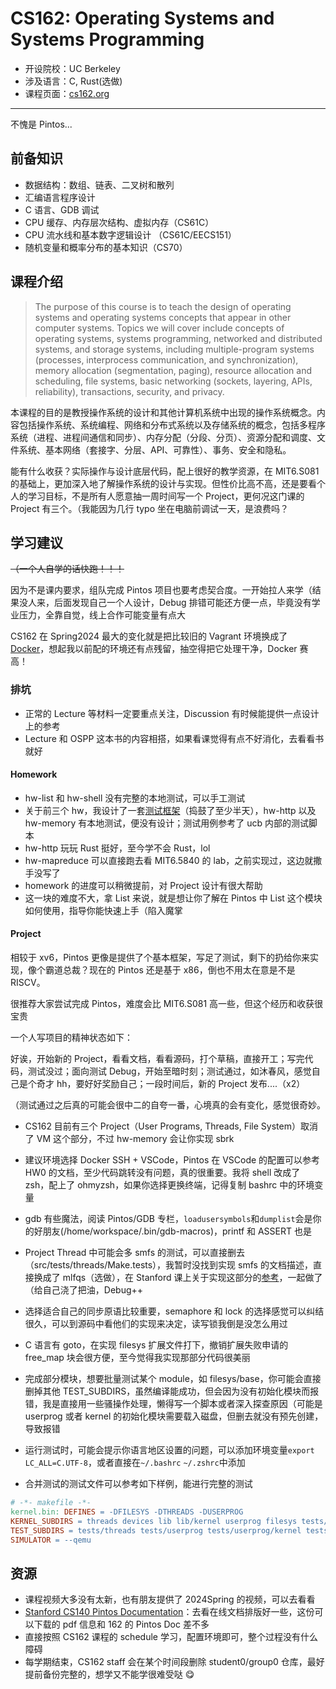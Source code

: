 # CS162: Operating Systems and Systems Programming

- 开设院校：UC Berkeley
- 涉及语言：C, Rust(选做)
- 课程页面：[cs162.org](https://cs162.eecs.berkeley.edu)

---

不愧是 Pintos...

## 前备知识

- 数据结构：数组、链表、二叉树和散列
- 汇编语言程序设计
- C 语言、GDB 调试
- CPU 缓存、内存层次结构、虚拟内存（CS61C）
- CPU 流水线和基本数字逻辑设计 （CS61C/EECS151）
- 随机变量和概率分布的基本知识（CS70）

## 课程介绍

> The purpose of this course is to teach the design of operating systems and operating systems concepts that appear in other computer systems. Topics we will cover include concepts of operating systems, systems programming, networked and distributed systems, and storage systems, including multiple-program systems (processes, interprocess communication, and synchronization), memory allocation (segmentation, paging), resource allocation and scheduling, file systems, basic networking (sockets, layering, APIs, reliability), transactions, security, and privacy.

本课程的目的是教授操作系统的设计和其他计算机系统中出现的操作系统概念。内容包括操作系统、系统编程、网络和分布式系统以及存储系统的概念，包括多程序系统（进程、进程间通信和同步）、内存分配（分段、分页）、资源分配和调度、文件系统、基本网络（套接字、分层、API、可靠性）、事务、安全和隐私。

能有什么收获？实际操作与设计底层代码，配上很好的教学资源，在 MIT6.S081 的基础上，更加深入地了解操作系统的设计与实现。但性价比高不高，还是要看个人的学习目标，不是所有人愿意抽一周时间写一个 Project，更何况这门课的 Project 有三个。（我能因为几行 typo 坐在电脑前调试一天，是浪费吗？

## 学习建议

~~（一个人自学的话快跑！！！~~

因为不是课内要求，组队完成 Pintos 项目也要考虑契合度。一开始拉人来学（结果没人来，后面发现自己一个人设计，Debug 排错可能还方便一点，毕竟没有学业压力，全靠自觉，线上合作可能变量有点大

CS162 在 Spring2024 最大的变化就是把比较旧的 Vagrant 环境换成了 [Docker](https://github.com/Berkeley-CS162/cs162-workspace)，想起我以前配的环境还有点残留，抽空得把它处理干净，Docker 赛高！

### 排坑

- 正常的 Lecture 等材料一定要重点关注，Discussion 有时候能提供一点设计上的参考
- Lecture 和 OSPP 这本书的内容相搭，如果看课觉得有点不好消化，去看看书就好

#### Homework

- hw-list 和 hw-shell 没有完整的本地测试，可以手工测试
- 关于前三个 hw，我设计了一套[测试框架](https://github.com/MingLLuo/CS162HW-TestScript)（捣鼓了至少半天），hw-http 以及 hw-memory 有本地测试，便没有设计；测试用例参考了 ucb 内部的测试脚本
- hw-http 玩玩 Rust 挺好，至今学不会 Rust，lol
- hw-mapreduce 可以直接跑去看 MIT6.5840 的 lab，之前实现过，这边就撒手没写了
- homework 的进度可以稍微提前，对 Project 设计有很大帮助
- 这一块的难度不大，拿 List 来说，就是想让你了解在 Pintos 中 List 这个模块如何使用，指导你能快速上手（陷入魔掌

#### Project

相较于 xv6，Pintos 更像是提供了个基本框架，写足了测试，剩下的扔给你来实现，像个霸道总裁？现在的 Pintos 还是基于 x86，倒也不用太在意是不是 RISCV。

很推荐大家尝试完成 Pintos，难度会比 MIT6.S081 高一些，但这个经历和收获很宝贵

一个人写项目的精神状态如下：

好诶，开始新的 Project，看看文档，看看源码，打个草稿，直接开工；写完代码，测试没过；面向测试 Debug，开始至暗时刻；测试通过，如沐春风，感觉自己是个奇才 hh，要好好奖励自己；一段时间后，新的 Project 发布....（x2）

（测试通过之后真的可能会很中二的自夸一番，心境真的会有变化，感觉很奇妙。

- CS162 目前有三个 Project（User Programs, Threads, File System）取消了 VM 这个部分，不过 hw-memory 会让你实现 sbrk
- 建议环境选择 Docker SSH + VSCode，Pintos 在 VSCode 的配置可以参考 HW0 的文档，至少代码跳转没有问题，真的很重要。我将 shell 改成了 zsh，配上了 ohmyzsh，如果你选择更换终端，记得复制 bashrc 中的环境变量
- gdb 有些魔法，阅读 Pintos/GDB 专栏，`loadusersymbols`和`dumplist`会是你的好朋友(/home/workspace/.bin/gdb-macros)，printf 和 ASSERT 也是
- Project Thread 中可能会多 smfs 的测试，可以直接删去（src/tests/threads/Make.tests），我暂时没找到实现 smfs 的文档描述，直接换成了 mlfqs（选做），在 Stanford 课上关于实现这部分的[参考](https://web.stanford.edu/~ouster/cgi-bin/cs140-spring20/pintos/pintos_2.html)，一起做了（给自己浇了把油，Debug++
- 选择适合自己的同步原语比较重要，semaphore 和 lock 的选择感觉可以纠结很久，可以到源码中看他们的实现来决定，读写锁我倒是没怎么用过
- C 语言有 goto，在实现 filesys 扩展文件打下，撤销扩展失败申请的 free_map 块会很方便，至今觉得我实现那部分代码很美丽

- 完成部分模块，想要批量测试某个 module，如 filesys/base，你可能会直接删掉其他 TEST_SUBDIRS，虽然编译能成功，但会因为没有初始化模块而报错，我是直接用一些骚操作处理，懒得写一个脚本或者深入探查原因（可能是 userprog 或者 kernel 的初始化模块需要载入磁盘，但删去就没有预先创建，导致报错
- 运行测试时，可能会提示你语言地区设置的问题，可以添加环境变量`export LC_ALL=C.UTF-8`，或者直接在`~/.bashrc` `~/.zshrc`中添加

- 合并测试的测试文件可以参考如下样例，能进行完整的测试

```makefile
# -*- makefile -*-
kernel.bin: DEFINES = -DFILESYS -DTHREADS -DUSERPROG
KERNEL_SUBDIRS = threads devices lib lib/kernel userprog filesys tests/threads tests/userprog/kernel
TEST_SUBDIRS = tests/threads tests/userprog tests/userprog/kernel tests/filesys/base tests/filesys/extended tests/userprog/multithreading
SIMULATOR = --qemu
```

## 资源

- 课程视频大多没有太新，也有朋友提供了 2024Spring 的视频，可以去看看
- [Stanford CS140 Pintos Documentation](https://web.stanford.edu/class/cs140/projects/pintos/pintos.pdf)：去看在线文档排版好一些，这份可以下载的 pdf 信息和 162 的 Pintos Doc 差不多
- 直接按照 CS162 课程的 schedule 学习，配置环境即可，整个过程没有什么障碍
- 每学期结束，CS162 staff 会在某个时间段删除 student0/group0 仓库，最好提前备份完整的，想学又不能学很难受哒 😋
